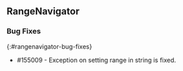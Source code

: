 ## RangeNavigator

### Bug Fixes
{:#rangenavigator-bug-fixes}

* \#155009 - Exception on setting range in string is fixed.
 